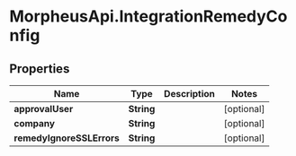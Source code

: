 # MorpheusApi.IntegrationRemedyConfig

## Properties

Name | Type | Description | Notes
------------ | ------------- | ------------- | -------------
**approvalUser** | **String** |  | [optional] 
**company** | **String** |  | [optional] 
**remedyIgnoreSSLErrors** | **String** |  | [optional] 


